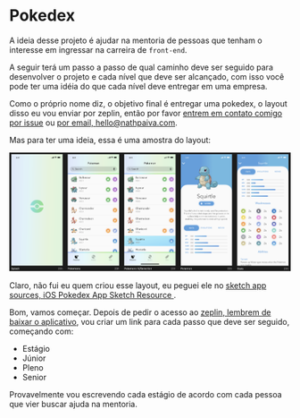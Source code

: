 # Pokedex

A ideia desse projeto é ajudar na mentoria de pessoas que tenham o interesse em ingressar na carreira de `front-end`.

A seguir terá um passo a passo de qual caminho deve ser seguido para desenvolver o projeto e cada nível que deve ser alcançado, com isso você pode ter uma idéia do que cada nível deve entregar em uma empresa.

Como o próprio nome diz, o objetivo final é entregar uma pokedex, o layout disso eu vou enviar por zeplin, então por favor [entrem em contato comigo por issue](https://github.com/nathpaiva/pokedex/issues) ou [por email, hello@nathpaiva.com](mailto:hello@nathpaiva.com).

Mas para ter uma ideia, essa é uma amostra do layout:

![layout pokedex](layout-pokedex.png)

Claro, não fui eu quem criou esse layout, eu peguei ele no [sketch app sources, iOS Pokedex App Sketch Resource
](https://www.sketchappsources.com/free-source/3989-pokedex-app-sketch-freebie-resource.html).

Bom, vamos começar. Depois de pedir o acesso ao [zeplin, lembrem de baixar o aplicativo](https://zeplin.io/), vou criar um link para cada passo que deve ser seguido, começando com:

- Estágio
- Júnior
- Pleno
- Senior

Provavelmente vou escrevendo cada estágio de acordo com cada pessoa que vier buscar ajuda na mentoria.
